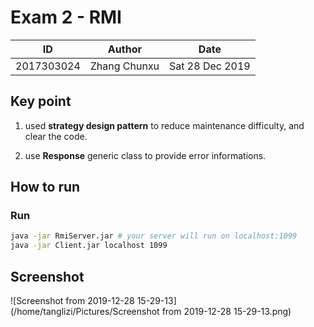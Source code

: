 # Exam 2 - RMI

| ID         | Author       | Date            |
| ---------- | ------------ | --------------- |
| 2017303024 | Zhang Chunxu | Sat 28 Dec 2019 |



## Key point

1. used **strategy design pattern** to reduce maintenance difficulty, and clear the code.

2. use **Response** generic class to provide error informations.



## How to run

### Run

```bash
java -jar RmiServer.jar # your server will run on localhost:1099
java -jar Client.jar localhost 1099
```



## Screenshot

![Screenshot from 2019-12-28 15-29-13](/home/tanglizi/Pictures/Screenshot from 2019-12-28 15-29-13.png)